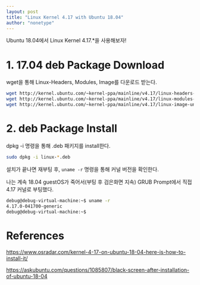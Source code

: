 ```yaml
---
layout: post
title: "Linux Kernel 4.17 with Ubuntu 18.04"
author: "nonetype"
---
```


Ubuntu 18.04에서 Linux Kernel 4.17.*을 사용해보자!

# 1. 17.04 deb Package Download

wget을 통해 Linux-Headers, Modules, Image를 다운로드 받는다.

```sh
wget http://kernel.ubuntu.com/~kernel-ppa/mainline/v4.17/linux-headers-4.17.0-041700_4.17.0-041700.201806041953_all.deb
wget http://kernel.ubuntu.com/~kernel-ppa/mainline/v4.17/linux-modules-4.17.0-041700-generic_4.17.0-041700.201806041953_amd64.deb
wget http://kernel.ubuntu.com/~kernel-ppa/mainline/v4.17/linux-image-unsigned-4.17.0-041700-generic_4.17.0-041700.201806041953_amd64.deb
```

# 2. deb Package Install

dpkg -i 명령을 통해 .deb 패키지를 install한다.
```sh
sudo dpkg -i linux-*.deb
```

설치가 끝나면 재부팅 후, `uname -r` 명령을 통해 커널 버전을 확인한다.

나는 계속 18.04 guestOS가 죽어서(부팅 후 검은화면 지속) GRUB Prompt에서 직접 4.17 커널로 부팅했다.

```sh
debug@debug-virtual-machine:~$ uname -r
4.17.0-041700-generic
debug@debug-virtual-machine:~$
```


# References

https://www.osradar.com/kernel-4-17-on-ubuntu-18-04-here-is-how-to-install-it/

https://askubuntu.com/questions/1085807/black-screen-after-installation-of-ubuntu-18-04
